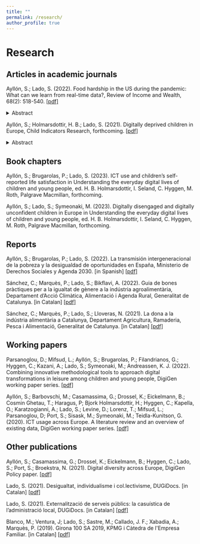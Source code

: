 ```yaml
---
title: ""
permalink: /research/
author_profile: true
---
```

Research
======

## Articles in academic journals
Ayllón, S.; Lado, S. (2022). Food hardship in the US during the pandemic: What can we learn from real-time data?, Review of Income and Wealth, 68(2): 518-540. [[pdf]](https://onlinelibrary.wiley.com/doi/epdf/10.1111/roiw.12564)
<details>
<summary>Abstract</summary>
  
We study the potential effect of the declaration of the state of emergency, the beginning and end of the stay-at-home orders, and the one-off Economic Impact Payments on food hardship in the US during the first wave of the coronavirus pandemic. We use daily data from Google Trends for the search term “foodbank” and document the development of a hunger crisis, as indicated by the number of individuals who need to locate a food pantry through the internet. The demand for charitable food handouts begins to decrease once families start receiving the stimulus payments, but the biggest fall comes when economic activity resumes after the lifting of the lockdown orders. Our estimates indicate that the increased need for emergency help among vulnerable families lasted for at least 10 weeks during the first wave of the pandemic, and we argue that real-time data can be useful in predicting such urgency.
</details>


Ayllón, S.; Holmarsdottir, H. B.; Lado, S. (2021). Digitally deprived children in Europe, Child Indicators Research, forthcoming. [[pdf]](https://www.digigen.eu/wp-content/uploads/2021/03/Digitally-deprived-children-in-Europe-DigiGen-working-paper-series-no.-3.pdf)
<details>
<summary>Abstract</summary>
The COVID-19 pandemic has completely changed the need for internet connectivity and technologicaldevices across the population, but especially among school-aged children. For alarge proportion of pupils,access to a connected computer nowadays makes the difference between being able to keep up with theireducational development and falling badly behind. This paper provides a detailed account of the digitallydeprived children inEurope, according to the latest available wave of the European Union–Statistics onIncome and Living Conditions (EU-SILC). We find that 5.4% of school-aged children in Europe aredigitally deprived and that differences are large across countries. Children that cohabit with low-educatedparents, in poverty or in severe material deprivation are those most affected.
</details>

## Book chapters

Ayllón, S.; Brugarolas, P.; Lado, S. (2023). ICT use and children’s self-reported life satisfaction in Understanding the everyday digital lives of children and young people, ed. H. B. Holmarsdottir, I. Seland, C. Hyggen, M. Roth, Palgrave Macmillan, forthcoming.

Ayllón, S.; Lado, S.; Symeonaki, M. (2023). Digitally disengaged and digitally unconfident children in Europe in Understanding the everyday digital lives of children and young people, ed. H. B. Holmarsdottir, I. Seland, C. Hyggen, M. Roth, Palgrave Macmillan, forthcoming.

## Reports

Ayllón, S.; Brugarolas, P.; Lado, S. (2022). La transmisión intergeneracional de la pobreza y la desigualdad de oportunidades en España, Ministerio de Derechos Sociales y Agenda 2030. [in Spanish] [[pdf]](http://www.saraayllon.eu/uploads/4/2/7/7/42775099/transmisi%C3%B3n_intergeneracional_pobreza_ayll%C3%B3n_brugarolas_lado_julio2022.pdf)

Sánchez, C.; Marquès, P.; Lado, S.; Bikflavi, A. (2022). Guia de bones pràctiques per a la igualtat de gènere a la indústria agroalimentària, Departament d’Acció Climàtica, Alimentació i Agenda Rural, Generalitat de Catalunya. [in Catalan] [[pdf]](https://agricultura.gencat.cat/web/.content/01-departament/politiques-dones/enllacos-documents/fitxers-binaris/guia-bones-practiques-igualtat-2021.pdf)

Sánchez, C.; Marquès, P.; Lado, S.; Lloveras, N. (2021). La dona a la indústria alimentària a Catalunya, Departament Agricultura, Ramaderia, Pesca i Alimentació, Generalitat de Catalunya. [in Catalan] [[pdf]](https://agricultura.gencat.cat/web/.content/01-departament/politiques-dones/enllacos-documents/fitxers-binaris/dona-industria-alimentaria-informe-nov2020.pdf)

## Working papers

Parsanoglou, D.; Mifsud, L.; Ayllón, S.; Brugarolas, P.; Filandrianos, G.; Hyggen, C.; Kazani, A.; Lado, S.; Symeonaki, M.; Andreassen, K. J. (2022). Combining innovative methodological tools to approach digital transformations in leisure among children and young people, DigiGen working paper series. [[pdf]](https://www.digigen.eu/wp-content/uploads/2022/05/DigiGen-working-paper-9-website.pdf) 

Ayllón, S.; Barbovschi, M.; Casamassima, G.; Drossel, K.; Eickelmann, B.; Cosmin Ghetau, T.; Haragus, P; Bjork Holmarsdottir, H.; Hyggen, C.; Kapella, O.; Karatzogianni, A.; Lado, S.; Levine, D.; Lorenz, T.; Mifsud, L.; Parsanoglou, D; Port, S.; Sisask, M.; Symeonaki, M.; Teidla-Kunitson, G. (2020). ICT usage across Europe. A literature review and an overview of existing data, DigiGen working paper series. [[pdf]](https://www.digigen.eu/wp-content/uploads/2021/02/DigiGen_ICT-usage-across-Europe_a-literature-review-and-an-overview-of-existing-data.pdf)

## Other publications

Ayllón, S.; Casamassima, G.; Drossel, K.; Eickelmann, B.; Hyggen, C.; Lado, S.; Port, S.; Broekstra, N. (2021). Digital diversity across Europe, DigiGen Policy paper. [[pdf]](https://www.digigen.eu/results/digital-diversity-across-europe/)

Lado, S. (2021). Desigualtat, individualisme i col.lectivisme, DUGiDocs. [in Catalan] [[pdf]](http://hdl.handle.net/10256/19441)

Lado, S. (2021). Externalització de serveis públics: la casuística de l’administració local, DUGiDocs. [in Catalan] [[pdf]](http://hdl.handle.net/10256/19440) 

Blanco, M.; Ventura, J; Lado, S.; Sastre, M.; Callado, J. F.; Xabadia, A.; Marquès, P. (2019). Girona 100 SA 2019, KPMG i Càtedra de l'Empresa Familiar. [in Catalan] [[pdf]](https://assets.kpmg/content/dam/kpmg/es/pdf/2019/07/InformeGirona100_2019.pdf)
